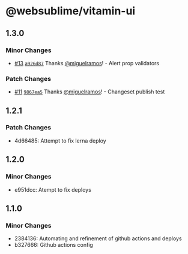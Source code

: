 # @websublime/vitamin-ui

## 1.3.0

### Minor Changes

- [#13](https://github.com/websublime/vitamin/pull/13) [`a926d87`](https://github.com/websublime/vitamin/commit/a926d875fceb10f215c20c760e6ec0cde2b5b338) Thanks [@miguelramos](https://github.com/miguelramos)! - Alert prop validators

### Patch Changes

- [#11](https://github.com/websublime/vitamin/pull/11) [`9867ea5`](https://github.com/websublime/vitamin/commit/9867ea59e3bf54ca1573bd6a64c962c25e7447d7) Thanks [@miguelramos](https://github.com/miguelramos)! - Changeset publish test

## 1.2.1

### Patch Changes

- 4d66485: Attempt to fix lerna deploy

## 1.2.0

### Minor Changes

- e951dcc: Atempt to fix deploys

## 1.1.0

### Minor Changes

- 2384136: Automating and refinement of github actions and deploys
- b327666: Github actions config
